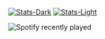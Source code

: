 [![Stats-Dark](https://github-readme-stats.vercel.app/api?username=BzzzThe18th&show_icons=true&theme=dark#gh-dark-mode-only)](https://github.com/anuraghazra/github-readme-stats#gh-dark-mode-only)
[![Stats-Light](https://github-readme-stats.vercel.app/api?username=BzzzThe18th&show_icons=true&theme=default#gh-light-mode-only)](https://github.com/anuraghazra/github-readme-stats#gh-dark-mode-only)

![Spotify recently played](https://spotify-recently-played-readme.vercel.app/api?user=5ijj1ef3gtzy3iaj3q4obv1wr&width=1000)
